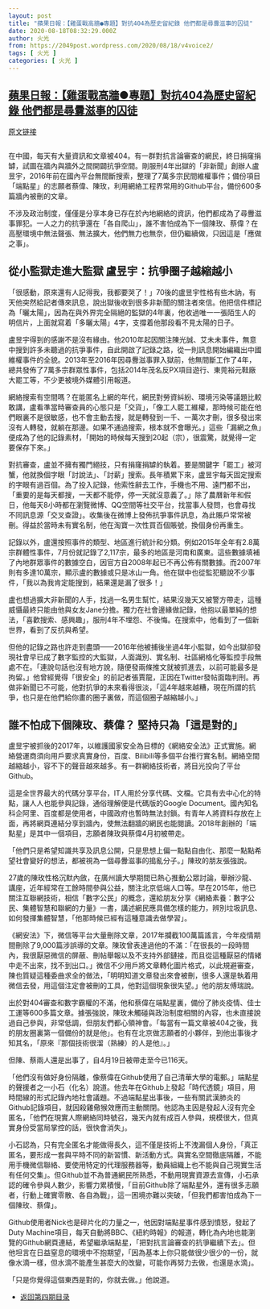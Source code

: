 ```yaml
---
layout: post
title: "蘋果日報：【雞蛋戰高牆●專題】對抗404為歷史留紀錄 他們都是尋釁滋事的囚徒"
date: 2020-08-18T08:32:29.000Z
author: 火光
from: https://2049post.wordpress.com/2020/08/18/v4voice2/
tags: [ 火光 ]
categories: [ 火光 ]
---
```

<!--1597739549000-->
[蘋果日報：【雞蛋戰高牆●專題】對抗404為歷史留紀錄 他們都是尋釁滋事的囚徒](https://2049post.wordpress.com/2020/08/18/v4voice2/)
------

<div>
<p><a href="https://hk.appledaily.com/china/20200812/KGKLOETC26FDC2Z3TWONIQVAMY/" target="_blank" rel="noreferrer noopener">原文链接</a></p><figure class="wp-block-image"><img src="https://i.imgur.com/1VcIQsy.jpg" alt="" /></figure><p>在中國，每天有大量資訊和文章被404。有一群對抗言論審查的網民，終日捐窿捐罅，試圖在牆內與牆外之間開闢抗爭空間。剛服刑4年出獄的「非新聞」創辦人盧昱宇，2016年前在國內平台無間斷搜索，整理了7萬多宗民間維權事件；備份項目「端點星」的志願者蔡偉、陳玫，利用網絡工程界常用的Github平台，備份600多篇牆內被刪的文章。</p><p>不涉及政治制度，僅僅是分享本身已存在於內地網絡的資訊，他們都成為了尋釁滋事罪犯。一人之力的抗爭還在「各自爬山」，誰不害怕成為下一個陳玫、蔡偉？在高壓環境中無法聲張、無法擴大，他們無力也無奈，但仍繼續做，只因這是「應做之事」。</p><h2 id="從小監獄走進大監獄-盧昱宇：抗爭圈子越縮越小"></h2><h2 id="從小監獄走進大監獄-盧昱宇：抗爭圈子越縮越小">從小監獄走進大監獄 盧昱宇：抗爭圈子越縮越小</h2><p>「很感動，原來還有人記得我，我都要哭了！」70後的盧昱宇性格有些木訥，有天他突然給記者傳來訊息，說出獄後收到很多非新聞的關注者來信。他把信件標記為「曬太陽」，因為在與外界完全隔絕的監獄的4年裏，他收過唯一一張陌生人的明信片，上面就寫着「多曬太陽」4字，支撐着他那段看不見太陽的日子。</p><p>盧昱宇得到的感謝不是沒有緣由。他2010年起因關注陳光誠、艾未未事件，無意中搜到許多未聽過的抗爭事件，自此開啟了記錄之路，從一則訊息開始編織出中國維權事件的全貌。2013年至2016年因尋釁滋事罪入獄前，他無間斷工作了4年，總共發佈了7萬多宗群眾性事件，包括2014年茂名反PX項目遊行、東莞裕元鞋廠大罷工等，不少更被境外媒體引用報道。</p><p>網絡搜索有空間嗎？在能匿名上網的年代，網民對勞資糾紛、環境污染等議題比較敢講，盧看準當時審查員的心態只是「交貨」，「像工人罷工維權，那時候可能在他們眼裏不是很敏感，也不會主動去搜，就是轉發到一千、一萬次才刪，很多發出來沒有人轉發，就躺在那邊。如果不通過搜索，根本就不會曝光。」這些「漏網之魚」便成為了他的記錄素材，「開始的時候每天搜到20起（宗），很震驚，就覺得一定要保存下來。」</p><p>對抗審查，盧並不擁有獨門絕技，只有捐窿捐罅的執着。要是關鍵字「罷工」被河蟹，他就換個字眼「討說法」、「討薪」搜索。長年積累下來，盧昱宇每天固定搜索的字眼有過百個。為了投入記錄，他索性辭去工作，手機也不用、遠門都不出，「重要的是每天都搜，一天都不能停，停一天就沒意義了。」除了農曆新年和假日，他每天8小時都在瀏覽微博、QQ空間等社交平台，找當事人發問，也會尋找不同訊息源「交叉查證」。收集後在微博上發佈抗爭事件訊息，為此賬戶常常被刪。得益於當時未有實名制，他在淘寶一次性買百個賬號，換個身份再重生。</p><p>記錄以外，盧還按照事件的類型、地區進行統計和分類。例如2015年全年有2.8萬宗群體性事件，7月份就記錄了2,117宗，最多的地區是河南和廣東。這些數據填補了內地群眾事件的數據空白，因官方自2008年起已不再公佈有關數據。而2007年則有多達10萬宗，顯示盧的數據或只是冰山一角。他在獄中也從監犯聽說不少事件，「我以為我肯定能搜到，結果還是漏了很多！」</p><p>盧也想過擴大非新聞的人手，找過一名男生幫忙，結果沒幾天又被警方帶走，這種威懾最終只能由他與女友Jane分擔。獨力在社會邊緣做記錄，他抱以最單純的想法，「喜歡搜索、感興趣」，服刑4年不埋怨、不後悔。在搜索中，他看到了一個新世界，看到了反抗與希望。</p><p>但他的記錄之路也許走到盡頭——2016年他被捕後坐過4年小監獄，如今出獄卻發現社會早已成了數字監控的大監獄，人面識別、實名制、社區網格化等監控手段無處不在。「連說句話也沒有地方說，隨便發兩條推文就被抓進去，以前可能最多是拘留。」他曾經覺得「很安全」的前記者張賈龍，正因在Twitter發帖面臨判刑。再做非新聞已不可能，他對抗爭的未來看得很淡，「這4年越來越糟，現在所謂的抗爭，也只是在他們給你畫的圈子裏做，而這個圈子越縮越小。」</p><h2 id="誰不怕成下個陳玫、蔡偉？-堅持只為「這是對的」"></h2><h2 id="誰不怕成下個陳玫、蔡偉？-堅持只為「這是對的」">誰不怕成下個陳玫、蔡偉？ 堅持只為「這是對的」</h2><p>盧昱宇被抓後的2017年，以維護國家安全為目標的《網絡安全法》正式實施。網絡營運商須向用戶要求真實身份，百度、Bilibili等多個平台推行實名制。網絡空間越縮越小，容不下的聲音越來越多。有一群網絡技術者，將目光投向了平台Github。</p><p>這是全世界最大的代碼分享平台，IT人用於分享代碼、文檔。它具有去中心化的特點，讓人人也能參與記錄，通俗理解便是代碼版的Google Document。國內知名科企阿里、百度都是使用者，中國政府也暫時無法封鎖。有青年人將資料存放在上面，再將網頁連結分享到牆內，使無法翻牆的網民也能閱讀。2018年創辦的「端點星」是其中一個項目，志願者陳玫與蔡偉4月初被帶走。</p><p>「他們只是希望知識共享及訊息公開，只是思想上偏一點點自由化、那麼一點點希望社會變好的想法，都被視為一個尋釁滋事的搗亂分子。」陳玫的朋友張強說。</p><p>27歲的陳玫性格沉默內斂，在廣州讀大學期間已熱心推動公眾討論，舉辦沙龍、講座，近年經常在工餘時間參與公益，關注北京低端人口等。早在2015年，他已關注互聯網技術，相信「數字公民」的概念，還給朋友分享《網絡素養：數字公民、集體智慧和聯網的力量》一書，講述網民應具備怎樣的能力，辨別垃圾訊息、如何發揮集體智慧，「他那時候已經有這種意識去做學習」。</p><p>《網安法》下，微信等平台大量刪除文章，2017年攔截100萬篇謠言，今年疫情期間刪除了9,000篇涉誤導的文章。陳玫曾表達過他的不滿：「在很長的一段時間內，我很厭惡微信的屏蔽、刪帖舉報以及不支持外部鏈接，而且從這種厭惡的情緒中走不出來，找不到出口。」微信不少用戶將文章轉化圖片格式，以此規避審查，陳也質疑這種委曲求全的做法，「明明知道文章發出來會被刪，很多人還是執着用微信去發，用這個注定會被刪的工具，他對這個現象很失望。」他的朋友傅瑞說。</p><p>出於對404審查和數字霸權的不滿，他和蔡偉在端點星裏，備份了肺炎疫情、佳士工運等600多篇文章。據張強說，陳玫未觸碰與政治制度相關的內容，也未直接說過自己參與，非常低調，但朋友們都心領神會。「每當有一篇文章被404之後，我的朋友圈裏第一個備份的就是他」。也有在北京做志願者的小夥伴，到他出事後才知其名，「原來『那個技術很溜（熟練）的人是他』。」</p><p>但陳、蔡兩人還是出事了，自4月19日被帶走至今已116天。</p><p>「他們沒有做好身份隔離，像蔡偉在Github使用了自己清華大學的電郵。」端點星的聲援者之一小石（化名）說道。他去年在Github上發起「時代透鏡」項目，用時間線的形式記錄內地社會議題。不過端點星出事後，一些有關武漢肺炎的Github記錄項目，就因殺雞儆猴效應而主動關閉。他認為主因是發起人沒有完全匿名，「他們在現實人際網絡同時號召，幾天內就有成百人參與，規模很大，但真實身份受當局掌控的話，很快會消失」。</p><p>小石認為，只有完全匿名才能做得長久，這不僅是技術上不洩漏個人身份，「真正匿名，要形成一套與平時不同的新習慣、新活動方式。與實名空間徹底隔離，不能用手機微信聯絡、要使用特定的代理服務器等，動員組織上也不能與自己現實生活有任何交集」。但Github並不為普通網民所熟悉，不動用現實資源去宣傳，小石承認的確令參與人數少，影響力累積慢，「目前Github除了端點星外，還有很多志願者，行動上確實零散、各自為戰」，這一困境亦難以突破，「但我們都害怕成為下一個陳玫、蔡偉」。</p><p>Github使用者Nick也是碎片化的力量之一，他因對端點星事件感到憤怒，發起了Duty Machine項目，每天自動將BBC、《紐約時報》的報道，轉化為內地也能瀏覽的Github網頁連結，希望繼承端點星，「把對抗言論審查的抗爭繼續下去」。但他坦言在日益窒息的環境中不抱期望，「因為基本上你只能做很少很少的一份，就像水滴一樣，但水滴不能產生甚麼大的改變，可能你再努力去做，也還是水滴」。</p><p>「只是你覺得這個東西是對的，你就去做。」他說道。</p><nav  class="wp-block-navigation" ><ul class="wp-block-navigation__container"><li class="wp-block-navigation-link"><a class="wp-block-navigation-link__content"  href="https://2049post.wordpress.com/v4index/"><span class="wp-block-navigation-link__label">返回第四期目录</span></a></li></ul></nav>
</div>
